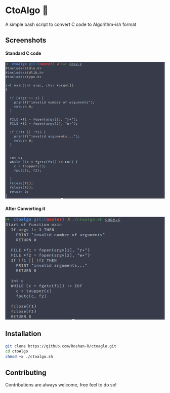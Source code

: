 # CtoAlgo :notebook_with_decorative_cover:

A simple bash script to convert C code to Algorithm-ish format

## Screenshots

#### Standard C code
![Screenshot_1](imgs/Screenshot_1.png)

#### After Converting it
![Screenshot_2](imgs/Screenshot_2.png)

## Installation

```bash
git clone https://github.com/Roshan-R/ctoaglo.git
cd ctoAlgo
chmod +x ./ctoalgo.sh
```
## Contributing

Contributions are always welcome, free feel to do so!

